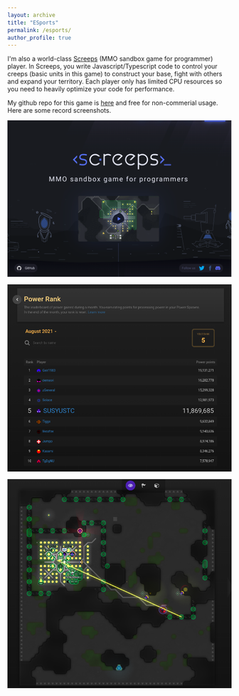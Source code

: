 ```yaml
---
layout: archive
title: "ESports"
permalink: /esports/
author_profile: true
---
```


I'm also a world-class [Screeps](https://screeps.com/) (MMO sandbox game for programmer) player. 
In Screeps, you write Javascript/Typescript code to control your creeps (basic units in this game) to construct your base, fight with others and expand your territory.
Each player only has limited CPU resources so you need to heavily optimize your code for performance.

My github repo for this game is [here](https://github.com/SUSYUSTC/screeps-ts) and free for non-commerial usage. Here are some record screenshots.

<img src="/images/screeps_site.png"
     width="600" >

<img src="/images/screeps.png"
     width="600" >

<img src="/images/screeps1.png"
     width="600" >
